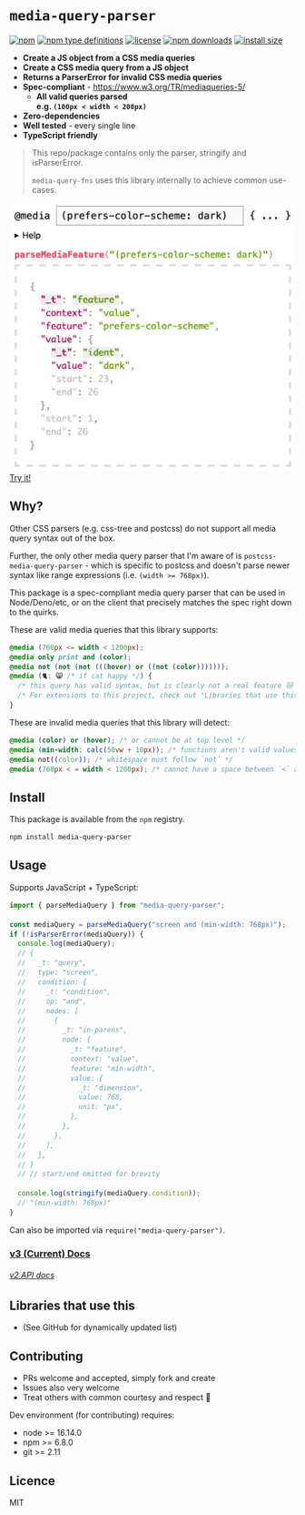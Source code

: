 # `media-query-parser`

[![npm](https://img.shields.io/npm/v/media-query-parser)](https://www.npmjs.com/package/media-query-parser)
[![npm type definitions](https://img.shields.io/npm/types/media-query-parser)](#)
[![license](https://img.shields.io/npm/l/media-query-parser)](#)
[![npm downloads](https://img.shields.io/npm/dw/media-query-parser)](https://www.npmjs.com/package/media-query-parser)
[![install size](https://packagephobia.com/badge?p=media-query-parser)](https://packagephobia.com/result?p=media-query-parser)

- **Create a JS object from a CSS media queries**
- **Create a CSS media query from a JS object**
- **Returns a ParserError for invalid CSS media queries**
- **Spec-compliant** - https://www.w3.org/TR/mediaqueries-5/
  - **All valid queries parsed  
    e.g. `(100px < width < 200px)`**
- **Zero-dependencies**
- **Well tested** - every single line
- **TypeScript friendly**

> This repo/package contains only the parser, stringify and isParserError.
>
> `media-query-fns` uses this library internally to achieve common use-cases.

![demo](demo.png)  
[Try it!](https://tbjgolden.github.io/media-query-parser/playground/)

## Why?

Other CSS parsers (e.g. css-tree and postcss) do not support all media query syntax out of the box.

Further, the only other media query parser that I'm aware of is `postcss-media-query-parser` - which
is specific to postcss and doesn't parse newer syntax like range expressions (i.e.
`(width >= 768px)`).

This package is a spec-compliant media query parser that can be used in Node/Deno/etc, or on the
client that precisely matches the spec right down to the quirks.

These are valid media queries that this library supports:

```css
@media (768px <= width < 1200px);
@media only print and (color);
@media not (not (not (((hover) or ((not (color)))))));
@media (🐈: 😸 /* if cat happy */) {
  /* this query has valid syntax, but is clearly not a real feature 😿 */
  /* For extensions to this project, check out "Libraries that use this" at the bottom of this README */
}
```

These are invalid media queries that this library will detect:

```css
@media (color) or (hover); /* or cannot be at top level */
@media (min-width: calc(50vw + 10px)); /* functions aren't valid values */
@media not((color)); /* whitespace must follow `not` */
@media (768px < = width < 1200px); /* cannot have a space between `<` and `=` */
```

## Install

This package is available from the `npm` registry.

```sh
npm install media-query-parser
```

## Usage

Supports JavaScript + TypeScript:

```ts
import { parseMediaQuery } from "media-query-parser";

const mediaQuery = parseMediaQuery("screen and (min-width: 768px)");
if (!isParserError(mediaQuery)) {
  console.log(mediaQuery);
  // {
  //   _t: "query",
  //   type: "screen",
  //   condition: {
  //     _t: "condition",
  //     op: "and",
  //     nodes: [
  //       {
  //         _t: "in-parens",
  //         node: {
  //           _t: "feature",
  //           context: "value",
  //           feature: "min-width",
  //           value: {
  //             _t: "dimension",
  //             value: 768,
  //             unit: "px",
  //           },
  //         },
  //       },
  //     ],
  //   },
  // }
  // // start/end omitted for brevity

  console.log(stringify(mediaQuery.condition));
  // "(min-width: 768px)"
}
```

Can also be imported via `require("media-query-parser")`.

### [**v3 (Current) Docs**](https://tbjgolden.github.io/media-query-parser/)

###### [_v2 API docs_](https://github.com/tbjgolden/media-query-parser/tree/v2.0.2/docs/api#functions)

## Libraries that use this

- (See GitHub for dynamically updated list)

## Contributing

- PRs welcome and accepted, simply fork and create
- Issues also very welcome
- Treat others with common courtesy and respect 🤝

Dev environment (for contributing) requires:

- node >= 16.14.0
- npm >= 6.8.0
- git >= 2.11

## Licence

MIT
